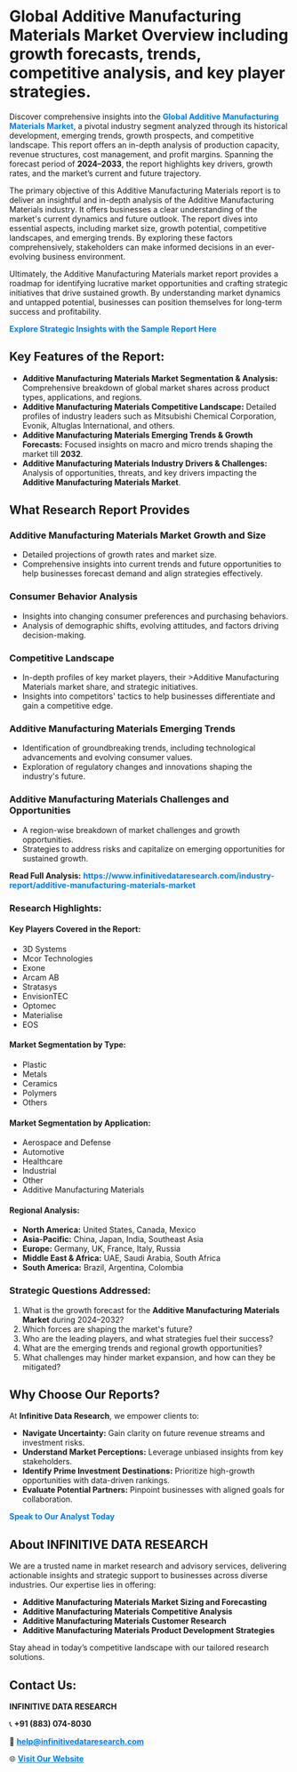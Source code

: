<h1>Global Additive Manufacturing Materials Market Overview including growth forecasts, trends, competitive analysis, and key player strategies.</h1>
<p>
Discover comprehensive insights into the 
<a href="https://www.infinitivedataresearch.com/industry-report/additive-manufacturing-materials-market" rel="dofollow" style="color: #007BFF; text-decoration: none;"><strong>Global Additive Manufacturing Materials Market</strong></a>, a pivotal industry segment analyzed through its historical development, emerging trends, growth prospects, and competitive landscape. This report offers an in-depth analysis of production capacity, revenue structures, cost management, and profit margins. Spanning the forecast period of <strong>2024–2033</strong>, the report highlights key drivers, growth rates, and the market’s current and future trajectory.
</p>
<p>
The primary objective of this Additive Manufacturing Materials report is to deliver an insightful and in-depth analysis of the Additive Manufacturing Materials industry. It offers businesses a clear understanding of the market's current dynamics and future outlook. The report dives into essential aspects, including market size, growth potential, competitive landscapes, and emerging trends. By exploring these factors comprehensively, stakeholders can make informed decisions in an ever-evolving business environment.
</p>
<p>
Ultimately, the Additive Manufacturing Materials market report provides a roadmap for identifying lucrative market opportunities and crafting strategic initiatives that drive sustained growth. By understanding market dynamics and untapped potential, businesses can position themselves for long-term success and profitability.
</p>
<p>
<a href="https://www.infinitivedataresearch.com/request-sample/reportId=110123" style="color: #007BFF; text-decoration: none;"><strong>Explore Strategic Insights with the Sample Report Here</strong></a>
</p>

<h2>Key Features of the Report:</h2>
<ul>
<li><strong>Additive Manufacturing Materials Market Segmentation & Analysis:</strong> Comprehensive breakdown of global market shares across product types, applications, and regions.</li>
<li><strong>Additive Manufacturing Materials Competitive Landscape:</strong> Detailed profiles of industry leaders such as Mitsubishi Chemical Corporation, Evonik, Altuglas International, and others.</li>
<li><strong>Additive Manufacturing Materials Emerging Trends & Growth Forecasts:</strong> Focused insights on macro and micro trends shaping the market till <strong>2032</strong>.</li>
<li><strong>Additive Manufacturing Materials Industry Drivers & Challenges:</strong> Analysis of opportunities, threats, and key drivers impacting the <strong>Additive Manufacturing Materials Market</strong>.</li>
</ul>

<h2>What Research Report Provides</h2>
<h3>Additive Manufacturing Materials Market Growth and Size</h3>
<ul>
<li>Detailed projections of growth rates and market size.</li>
<li>Comprehensive insights into current trends and future opportunities to help businesses forecast demand and align strategies effectively.</li>
</ul>

<h3>Consumer Behavior Analysis</h3>
<ul>
<li>Insights into changing consumer preferences and purchasing behaviors.</li>
<li>Analysis of demographic shifts, evolving attitudes, and factors driving decision-making.</li>
</ul>

<h3>Competitive Landscape</h3>
<ul>
<li>In-depth profiles of key market players, their >Additive Manufacturing Materials market share, and strategic initiatives.</li>
<li>Insights into competitors' tactics to help businesses differentiate and gain a competitive edge.</li>
</ul>

<h3>Additive Manufacturing Materials Emerging Trends</h3>
<ul>
<li>Identification of groundbreaking trends, including technological advancements and evolving consumer values.</li>
<li>Exploration of regulatory changes and innovations shaping the industry's future.</li>
</ul>

<h3>Additive Manufacturing Materials Challenges and Opportunities</h3>
<ul>
<li>A region-wise breakdown of market challenges and growth opportunities.</li>
<li>Strategies to address risks and capitalize on emerging opportunities for sustained growth.</li>
</ul>
<p><strong>Read Full Analysis:</strong> <a href="https://www.infinitivedataresearch.com/industry-report/additive-manufacturing-materials-market" rel="dofollow" style="color: #007BFF; text-decoration: none;"><strong>https://www.infinitivedataresearch.com/industry-report/additive-manufacturing-materials-market</strong></a></p>
<h3>Research Highlights:</h3>
<h4>Key Players Covered in the Report:</h4>
<ul><li>3D Systems</li><li>Mcor Technologies</li><li>Exone</li><li>Arcam AB</li><li>Stratasys</li><li>EnvisionTEC</li><li>Optomec</li><li>Materialise</li><li>EOS</li></ul>
<h4>Market Segmentation by Type:</h4>
<ul><li>Plastic</li><li>Metals</li><li>Ceramics</li><li>Polymers</li><li>Others</li></ul>
<h4>Market Segmentation by Application:</h4>
<ul><li>Aerospace and Defense</li><li>Automotive</li><li>Healthcare</li><li>Industrial</li><li>Other</li><li>Additive Manufacturing Materials</li></ul>

<h4>Regional Analysis:</h4>
<ul>
<li><strong>North America:</strong> United States, Canada, Mexico</li>
<li><strong>Asia-Pacific:</strong> China, Japan, India, Southeast Asia</li>
<li><strong>Europe:</strong> Germany, UK, France, Italy, Russia</li>
<li><strong>Middle East & Africa:</strong> UAE, Saudi Arabia, South Africa</li>
<li><strong>South America:</strong> Brazil, Argentina, Colombia</li>
</ul>

<h3>Strategic Questions Addressed:</h3>
<ol>
<li>What is the growth forecast for the <strong>Additive Manufacturing Materials Market</strong> during 2024–2032?</li>
<li>Which forces are shaping the market's future?</li>
<li>Who are the leading players, and what strategies fuel their success?</li>
<li>What are the emerging trends and regional growth opportunities?</li>
<li>What challenges may hinder market expansion, and how can they be mitigated?</li>
</ol>

<h2>Why Choose Our Reports?</h2>
<p>At <strong>Infinitive Data Research</strong>, we empower clients to:</p>
<ul>
<li><strong>Navigate Uncertainty:</strong> Gain clarity on future revenue streams and investment risks.</li>
<li><strong>Understand Market Perceptions:</strong> Leverage unbiased insights from key stakeholders.</li>
<li><strong>Identify Prime Investment Destinations:</strong> Prioritize high-growth opportunities with data-driven rankings.</li>
<li><strong>Evaluate Potential Partners:</strong> Pinpoint businesses with aligned goals for collaboration.</li>
</ul>
<p><a href="https://www.infinitivedataresearch.com/industry-report/additive-manufacturing-materials-market" rel="dofollow" style="color: #007BFF; text-decoration: none;"><strong>Speak to Our Analyst Today</strong></a></p>

<h2>About INFINITIVE DATA RESEARCH</h2>
<p>We are a trusted name in market research and advisory services, delivering actionable insights and strategic support to businesses across diverse industries. Our expertise lies in offering:</p>
<ul>
<li><strong>Additive Manufacturing Materials Market Sizing and Forecasting</strong></li>
<li><strong>Additive Manufacturing Materials Competitive Analysis</strong></li>
<li><strong>Additive Manufacturing Materials Customer Research</strong></li>
<li><strong>Additive Manufacturing Materials Product Development Strategies</strong></li>
</ul>
<p>Stay ahead in today’s competitive landscape with our tailored research solutions.</p>

<h2>Contact Us:</h2>
<p><strong>INFINITIVE DATA RESEARCH</strong></p>
<p>📞 <strong>+91 (883) 074-8030</strong></p>
<p>📧 <strong><a href="mailto:help@infinitivedataresearch.com" style="color: #007BFF;">help@infinitivedataresearch.com</a></strong></p>
<p>🌐 <strong><a href="https://www.infinitivedataresearch.com" rel="dofollow" style="color: #007BFF;">Visit Our Website</a></strong></p>